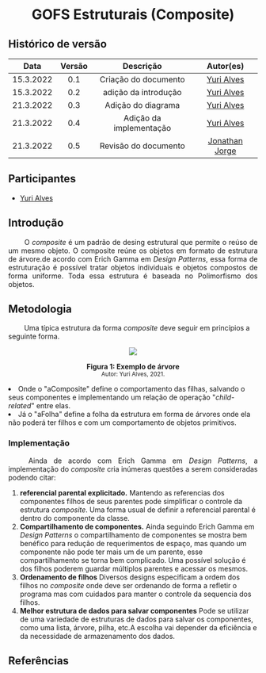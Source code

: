 # <center> GOFS Estruturais (Composite)

## Histórico de versão<br>

| Data      | Versão | Descrição               | Autor(es)                                   |
| :---------: | :------: | :-----------------------: | :-------------------------------------------: |
| 15.3.2022 | 0.1    | Criação do documento    | [Yuri Alves](https://github.com/yuriAlves5) |
| 15.3.2022 | 0.2    | adição da introdução    | [Yuri Alves](https://github.com/yuriAlves5) |
| 21.3.2022 | 0.3    | Adição do diagrama      | [Yuri Alves](https://github.com/yuriAlves5) |
| 21.3.2022 | 0.4    | Adição da implementação | [Yuri Alves](https://github.com/yuriAlves5) |
| 21.3.2022 | 0.5    | Revisão do documento   | [Jonathan Jorge](https://github.com/Jonathan-Oliveira) |

## Participantes

* [Yuri Alves](https://github.com/yuriAlves5)

## Introdução

<p align="justify">&emsp;&emsp;
    O <i>composite</i> é um padrão de desing estrutural que permite o reúso de um mesmo objeto. O composite reúne os objetos em formato de estrutura de árvore.de acordo com Erich Gamma em <i>Design Patterns</i>, essa forma de estruturação é possível tratar objetos individuais e objetos compostos de forma uniforme. Toda essa estrutura é baseada no Polimorfismo dos objetos.
</p>

## Metodologia

<p align="Estrutura">&emsp;&emsp; 
    Uma típica estrutura da forma <i>composite</i> deve seguir em princípios a seguinte forma.
    <p align='center'>
    <img src='../assets/img/gof/compositeDiagrama.jpeg'>
    <figcaption align='center'>
        <b>Figura 1: Exemplo de árvore</b>
        <br>
        <small>Autor: Yuri Alves, 2021.</small>
    </figcaption>
    </p>
    <li>
    Onde o "aComposite" define o comportamento das filhas, salvando o seus componentes e implementando um relação de operação "<i>child-related</i>" entre elas.
    </li>
    <li>
    Já o "aFolha" define a folha da estrutura em forma de árvores onde ela não poderá ter filhos e com um comportamento de objetos primitivos.
    </li>
</p>

### Implementação

<p align="justify">&emsp;&emsp;
    Ainda de acordo com Erich Gamma em <i>Design Patterns</i>, a implementação do <i>composite</i> cria inúmeras questões a serem consideradas podendo citar:
    <ol>
        <li>
            <strong>referencial parental explicitado.</strong> Mantendo as referencias dos componentes filhos de seus parentes pode simplificar o controle da estrutura <i>composite</i>. Uma forma usual de definir a referencial parental é dentro do componente da classe.
        </li>
        <li>
            <strong>Compartilhamento de componentes.</strong> Ainda seguindo Erich Gamma em <i>Design Patterns</i> o compartilhamento de componentes se mostra bem benéfico para redução de requerimentos de espaço, mas quando um componente não pode ter mais um de um parente, esse compartilhamento se torna bem complicado. Uma possível solução é dos filhos poderem guardar múltiplos parentes e acessar os mesmos.
        </li>
         <li>
            <strong>Ordenamento de filhos</strong> Diversos designs especificam a ordem dos filhos no <i>composite</i> onde deve ser ordenando de forma a refletir o programa mas com cuidados para manter o controle da sequencia dos filhos.
        </li>
        <li>
            <strong>Melhor estrutura de dados para salvar componentes</strong> Pode se utilizar de uma variedade de estruturas de dados para salvar os componentes, como uma lista, árvore, pilha, etc.A escolha vai depender da eficiência e da necessidade de armazenamento dos dados.
        </li>
    </ol>
</p>

## Referências

